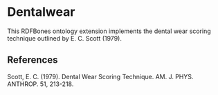 # Dentalwear
This RDFBones ontology extension implements the dental wear scoring technique outlined by E. C. Scott (1979).

## References
Scott, E. C. (1979). Dental Wear Scoring Technique. AM. J. PHYS. ANTHROP. 51, 213-218.
